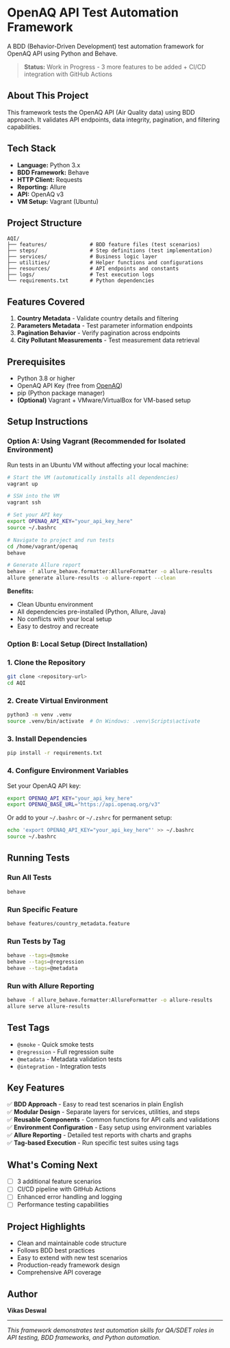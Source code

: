 # OpenAQ API Test Automation Framework

A BDD (Behavior-Driven Development) test automation framework for OpenAQ API using Python and Behave.

> **Status:** Work in Progress - 3 more features to be added + CI/CD integration with GitHub Actions

## About This Project

This framework tests the OpenAQ API (Air Quality data) using BDD approach. It validates API endpoints, data integrity, pagination, and filtering capabilities.

## Tech Stack

- **Language:** Python 3.x
- **BDD Framework:** Behave
- **HTTP Client:** Requests
- **Reporting:** Allure
- **API:** OpenAQ v3
- **VM Setup:** Vagrant (Ubuntu)

## Project Structure

```
AQI/
├── features/              # BDD feature files (test scenarios)
├── steps/                 # Step definitions (test implementation)
├── services/              # Business logic layer
├── utilities/             # Helper functions and configurations
├── resources/             # API endpoints and constants
├── logs/                  # Test execution logs
└── requirements.txt       # Python dependencies
```

## Features Covered

1. **Country Metadata** - Validate country details and filtering
2. **Parameters Metadata** - Test parameter information endpoints
3. **Pagination Behavior** - Verify pagination across endpoints
4. **City Pollutant Measurements** - Test measurement data retrieval

## Prerequisites

- Python 3.8 or higher
- OpenAQ API Key (free from [OpenAQ](https://openaq.org))
- pip (Python package manager)
- **(Optional)** Vagrant + VMware/VirtualBox for VM-based setup

## Setup Instructions

### Option A: Using Vagrant (Recommended for Isolated Environment)

Run tests in an Ubuntu VM without affecting your local machine:

```bash
# Start the VM (automatically installs all dependencies)
vagrant up

# SSH into the VM
vagrant ssh

# Set your API key
export OPENAQ_API_KEY="your_api_key_here"
source ~/.bashrc

# Navigate to project and run tests
cd /home/vagrant/openaq
behave

# Generate Allure report
behave -f allure_behave.formatter:AllureFormatter -o allure-results
allure generate allure-results -o allure-report --clean
```

**Benefits:**
- Clean Ubuntu environment
- All dependencies pre-installed (Python, Allure, Java)
- No conflicts with your local setup
- Easy to destroy and recreate

### Option B: Local Setup (Direct Installation)

### 1. Clone the Repository

```bash
git clone <repository-url>
cd AQI
```

### 2. Create Virtual Environment

```bash
python3 -m venv .venv
source .venv/bin/activate  # On Windows: .venv\Scripts\activate
```

### 3. Install Dependencies

```bash
pip install -r requirements.txt
```

### 4. Configure Environment Variables

Set your OpenAQ API key:

```bash
export OPENAQ_API_KEY="your_api_key_here"
export OPENAQ_BASE_URL="https://api.openaq.org/v3"
```

Or add to your `~/.bashrc` or `~/.zshrc` for permanent setup:

```bash
echo 'export OPENAQ_API_KEY="your_api_key_here"' >> ~/.bashrc
source ~/.bashrc
```

## Running Tests

### Run All Tests

```bash
behave
```

### Run Specific Feature

```bash
behave features/country_metadata.feature
```

### Run Tests by Tag

```bash
behave --tags=@smoke
behave --tags=@regression
behave --tags=@metadata
```

### Run with Allure Reporting

```bash
behave -f allure_behave.formatter:AllureFormatter -o allure-results
allure serve allure-results
```

## Test Tags

- `@smoke` - Quick smoke tests
- `@regression` - Full regression suite
- `@metadata` - Metadata validation tests
- `@integration` - Integration tests

## Key Features

✅ **BDD Approach** - Easy to read test scenarios in plain English  
✅ **Modular Design** - Separate layers for services, utilities, and steps  
✅ **Reusable Components** - Common functions for API calls and validations  
✅ **Environment Configuration** - Easy setup using environment variables  
✅ **Allure Reporting** - Detailed test reports with charts and graphs  
✅ **Tag-based Execution** - Run specific test suites using tags

## What's Coming Next

- [ ] 3 additional feature scenarios
- [ ] CI/CD pipeline with GitHub Actions
- [ ] Enhanced error handling and logging
- [ ] Performance testing capabilities

## Project Highlights

- Clean and maintainable code structure
- Follows BDD best practices
- Easy to extend with new test scenarios
- Production-ready framework design
- Comprehensive API coverage

## Author

**Vikas Deswal**

---

*This framework demonstrates test automation skills for QA/SDET roles in API testing, BDD frameworks, and Python automation.*
